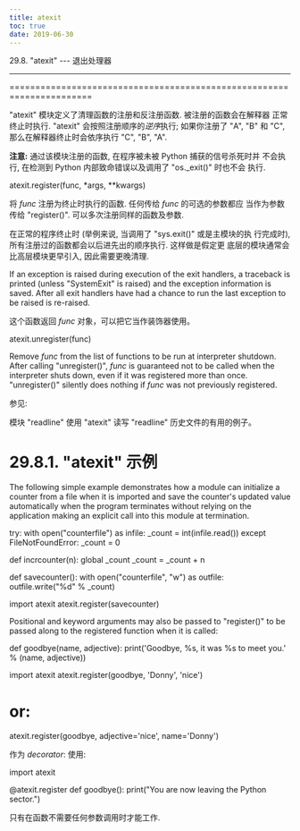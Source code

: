 ```yaml
---
title: atexit
toc: true
date: 2019-06-30
---
```

29.8. "atexit" --- 退出处理器
*****************************

======================================================================

"atexit" 模块定义了清理函数的注册和反注册函数. 被注册的函数会在解释器
正常终止时执行. "atexit" 会按照注册顺序的*逆序*执行; 如果你注册了 "A",
"B" 和 "C", 那么在解释器终止时会依序执行 "C", "B", "A".

**注意:** 通过该模块注册的函数, 在程序被未被 Python 捕获的信号杀死时并
不会执行, 在检测到 Python 内部致命错误以及调用了 "os._exit()" 时也不会
执行.

atexit.register(func, *args, **kwargs)

   将 *func* 注册为终止时执行的函数.  任何传给 *func* 的可选的参数都应
   当作为参数传给 "register()".  可以多次注册同样的函数及参数.

   在正常的程序终止时 (举例来说, 当调用了 "sys.exit()" 或是主模块的执
   行完成时), 所有注册过的函数都会以后进先出的顺序执行. 这样做是假定更
   底层的模块通常会比高层模块更早引入, 因此需要更晚清理.

   If an exception is raised during execution of the exit handlers, a
   traceback is printed (unless "SystemExit" is raised) and the
   exception information is saved.  After all exit handlers have had a
   chance to run the last exception to be raised is re-raised.

   这个函数返回 *func* 对象，可以把它当作装饰器使用。

atexit.unregister(func)

   Remove *func* from the list of functions to be run at interpreter
   shutdown.  After calling "unregister()", *func* is guaranteed not
   to be called when the interpreter shuts down, even if it was
   registered more than once.  "unregister()" silently does nothing if
   *func* was not previously registered.

参见:

  模块 "readline"
     使用 "atexit" 读写 "readline" 历史文件的有用的例子。


29.8.1. "atexit" 示例
=====================

The following simple example demonstrates how a module can initialize
a counter from a file when it is imported and save the counter's
updated value automatically when the program terminates without
relying on the application making an explicit call into this module at
termination.

   try:
       with open("counterfile") as infile:
           _count = int(infile.read())
   except FileNotFoundError:
       _count = 0

   def incrcounter(n):
       global _count
       _count = _count + n

   def savecounter():
       with open("counterfile", "w") as outfile:
           outfile.write("%d" % _count)

   import atexit
   atexit.register(savecounter)

Positional and keyword arguments may also be passed to "register()" to
be passed along to the registered function when it is called:

   def goodbye(name, adjective):
       print('Goodbye, %s, it was %s to meet you.' % (name, adjective))

   import atexit
   atexit.register(goodbye, 'Donny', 'nice')

   # or:
   atexit.register(goodbye, adjective='nice', name='Donny')

作为 *decorator*: 使用:

   import atexit

   @atexit.register
   def goodbye():
       print("You are now leaving the Python sector.")

只有在函数不需要任何参数调用时才能工作.
